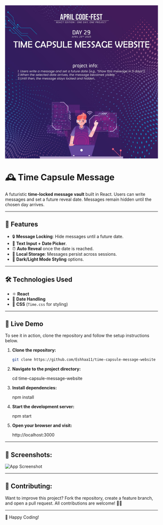 ![App Screenshot](src/assets/imagee.jpg)

# 🕰️ Time Capsule Message

A futuristic **time-locked message vault** built in React. Users can write messages and set a future reveal date. Messages remain hidden until the chosen day arrives.

---

## 📌 Features
- 🔒 **Message Locking**: Hide messages until a future date.
- 📝 **Text Input + Date Picker**.
- ⏰ **Auto Reveal** once the date is reached.
- 💾 **Local Storage**: Messages persist across sessions.
- 🎨 **Dark/Light Mode Styling** options.

---

## 🛠️ Technologies Used
- ⚛️ **React**
- 📅 **Date Handling**
- 🎨 **CSS** (`Time.css` for styling)



---

## 🚀 Live Demo
To see it in action, clone the repository and follow the setup instructions below.

1. **Clone the repository:**

   ```bash
   git clone https://github.com/Eshhaa11/time-capsule-message-website

2. **Navigate to the project directory:**

   cd time-capsule-message-website

3. **Install dependencies:**

   npm install

4. **Start the development server:**

   npm start

5. **Open your browser and visit:**

   http://localhost:3000

---

 ## 🎨 Screenshots:
 ![App Screenshot](src/assets/image.png)


 ---

 ## 🤝 Contributing:
 Want to improve this project? Fork the repository, create a feature branch, and open a pull request. All contributions are welcome! 🚀✨
 
 ---

 🎉 Happy Coding!
